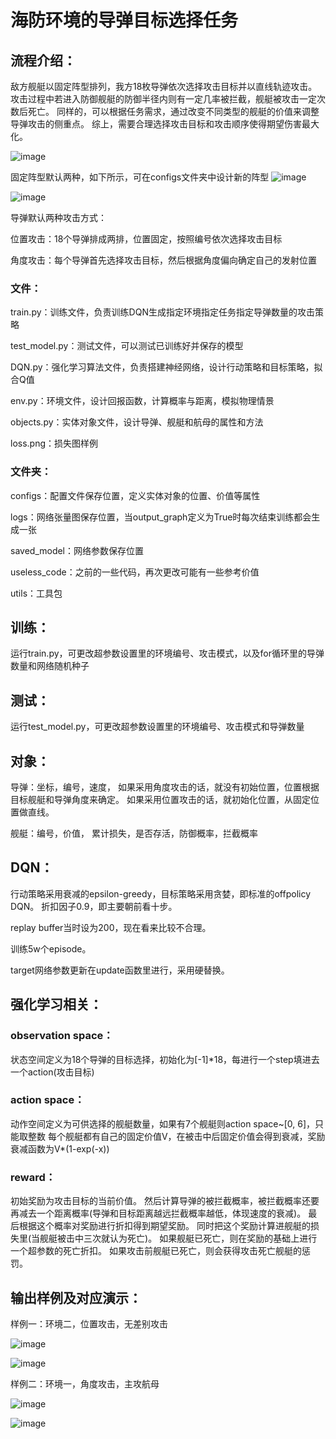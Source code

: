 # 海防环境的导弹目标选择任务

## 流程介绍：
敌方舰艇以固定阵型排列，我方18枚导弹依次选择攻击目标并以直线轨迹攻击。
攻击过程中若进入防御舰艇的防御半径内则有一定几率被拦截，舰艇被攻击一定次数后死亡。
同样的，可以根据任务需求，通过改变不同类型的舰艇的价值来调整导弹攻击的侧重点。
综上，需要合理选择攻击目标和攻击顺序使得期望伤害最大化。

![image](https://user-images.githubusercontent.com/32588806/110740733-7f60dd00-826e-11eb-81f0-7af663045c5c.png)

固定阵型默认两种，如下所示，可在configs文件夹中设计新的阵型
![image](https://user-images.githubusercontent.com/32588806/110739478-3c9e0580-826c-11eb-842e-01acdabdf65e.png)

![image](https://user-images.githubusercontent.com/32588806/110739530-53dcf300-826c-11eb-9864-4f963481f25d.png)


导弹默认两种攻击方式：

位置攻击：18个导弹排成两排，位置固定，按照编号依次选择攻击目标

角度攻击：每个导弹首先选择攻击目标，然后根据角度偏向确定自己的发射位置


### 文件：
train.py：训练文件，负责训练DQN生成指定环境指定任务指定导弹数量的攻击策略

test_model.py：测试文件，可以测试已训练好并保存的模型

DQN.py：强化学习算法文件，负责搭建神经网络，设计行动策略和目标策略，拟合Q值

env.py：环境文件，设计回报函数，计算概率与距离，模拟物理情景

objects.py：实体对象文件，设计导弹、舰艇和航母的属性和方法

loss.png：损失图样例 

### 文件夹：

configs：配置文件保存位置，定义实体对象的位置、价值等属性

logs：网络张量图保存位置，当output_graph定义为True时每次结束训练都会生成一张

saved_model：网络参数保存位置

useless_code：之前的一些代码，再次更改可能有一些参考价值

utils：工具包

## 训练：
运行train.py，可更改超参数设置里的环境编号、攻击模式，以及for循环里的导弹数量和网络随机种子

## 测试：
运行test_model.py，可更改超参数设置里的环境编号、攻击模式和导弹数量

## 对象：
导弹：坐标，编号，速度，
如果采用角度攻击的话，就没有初始位置，位置根据目标舰艇和导弹角度来确定。
如果采用位置攻击的话，就初始化位置，从固定位置做直线。

舰艇：编号，价值， 累计损失，是否存活，防御概率，拦截概率

## DQN：
行动策略采用衰减的epsilon-greedy，目标策略采用贪婪，即标准的offpolicy DQN。
折扣因子0.9，即主要朝前看十步。

replay buffer当时设为200，现在看来比较不合理。

训练5w个episode。

target网络参数更新在update函数里进行，采用硬替换。

## 强化学习相关：
### observation space：
状态空间定义为18个导弹的目标选择，初始化为[-1]*18，每进行一个step填进去一个action(攻击目标)
### action space：
动作空间定义为可供选择的舰艇数量，如果有7个舰艇则action space~[0, 6]，只能取整数
每个舰艇都有自己的固定价值V，在被击中后固定价值会得到衰减，奖励衰减函数为V*(1-exp(-x))
### reward：
初始奖励为攻击目标的当前价值。
然后计算导弹的被拦截概率，被拦截概率还要再减去一个距离概率(导弹和目标距离越远拦截概率越低，体现速度的衰减)。
最后根据这个概率对奖励进行折扣得到期望奖励。
同时把这个奖励计算进舰艇的损失里(当舰艇被击中三次就认为死亡)。
如果舰艇已死亡，则在奖励的基础上进行一个超参数的死亡折扣。
如果攻击前舰艇已死亡，则会获得攻击死亡舰艇的惩罚。

## 输出样例及对应演示：
样例一：环境二，位置攻击，无差别攻击

![image](https://user-images.githubusercontent.com/32588806/110740782-93a4da00-826e-11eb-815f-c4bd672ad78c.png)

![image](https://user-images.githubusercontent.com/32588806/110740791-96073400-826e-11eb-9374-8ab449b663bc.png)

样例二：环境一，角度攻击，主攻航母

![image](https://user-images.githubusercontent.com/32588806/110752729-9e686a80-8280-11eb-95dd-9d3a3744adf1.png)

![image](https://user-images.githubusercontent.com/32588806/110752751-a45e4b80-8280-11eb-8202-54d130a0a0f8.png)






